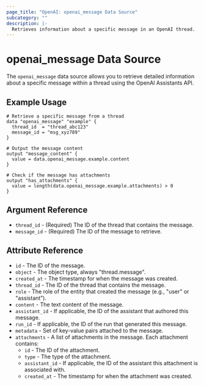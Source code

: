 ```yaml
---
page_title: "OpenAI: openai_message Data Source"
subcategory: ""
description: |-
  Retrieves information about a specific message in an OpenAI thread.
---
```


# openai_message Data Source

The `openai_message` data source allows you to retrieve detailed information about a specific message within a thread using the OpenAI Assistants API.

## Example Usage

```hcl
# Retrieve a specific message from a thread
data "openai_message" "example" {
  thread_id  = "thread_abc123" 
  message_id = "msg_xyz789"
}

# Output the message content
output "message_content" {
  value = data.openai_message.example.content
}

# Check if the message has attachments
output "has_attachments" {
  value = length(data.openai_message.example.attachments) > 0
}
```

## Argument Reference

* `thread_id` - (Required) The ID of the thread that contains the message.
* `message_id` - (Required) The ID of the message to retrieve.

## Attribute Reference

* `id` - The ID of the message.
* `object` - The object type, always "thread.message".
* `created_at` - The timestamp for when the message was created.
* `thread_id` - The ID of the thread that contains the message.
* `role` - The role of the entity that created the message (e.g., "user" or "assistant").
* `content` - The text content of the message.
* `assistant_id` - If applicable, the ID of the assistant that authored this message.
* `run_id` - If applicable, the ID of the run that generated this message.
* `metadata` - Set of key-value pairs attached to the message.
* `attachments` - A list of attachments in the message. Each attachment contains:
  * `id` - The ID of the attachment.
  * `type` - The type of the attachment.
  * `assistant_id` - If applicable, the ID of the assistant this attachment is associated with.
  * `created_at` - The timestamp for when the attachment was created. 